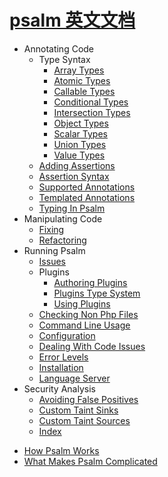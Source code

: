 # [psalm 英文文档](https://github.com/vimeo/psalm)

- Annotating Code
  - Type Syntax
    * [Array Types](annotating_code/type_syntax/array_types.md)
    * [Atomic Types](annotating_code/type_syntax/atomic_types.md)
    * [Callable Types](annotating_code/type_syntax/callable_types.md)
    * [Conditional Types](annotating_code/type_syntax/conditional_types.md)
    * [Intersection Types](annotating_code/type_syntax/intersection_types.md)
    * [Object Types](annotating_code/type_syntax/object_types.md)
    * [Scalar Types](annotating_code/type_syntax/scalar_types.md)
    * [Union Types](annotating_code/type_syntax/union_types.md)
    * [Value Types](annotating_code/type_syntax/value_types.md)
  * [Adding Assertions](annotating_code/adding_assertions.md)
  * [Assertion Syntax](annotating_code/assertion_syntax.md)
  * [Supported Annotations](annotating_code/supported_annotations.md)
  * [Templated Annotations](annotating_code/templated_annotations.md)
  * [Typing In Psalm](annotating_code/typing_in_psalm.md)
- Manipulating Code
  * [Fixing](manipulating_code/fixing.md)
  * [Refactoring](manipulating_code/refactoring.md)
- Running Psalm
  * [Issues](running_psalm/issues.md)
  - Plugins
    * [Authoring Plugins](running_psalm/plugins/authoring_plugins.md)
    * [Plugins Type System](running_psalm/plugins/plugins_type_system.md)
    * [Using Plugins](running_psalm/plugins/using_plugins.md)
  * [Checking Non Php Files](running_psalm/checking_non_php_files.md)
  * [Command Line Usage](running_psalm/command_line_usage.md)
  * [Configuration](running_psalm/configuration.md)
  * [Dealing With Code Issues](running_psalm/dealing_with_code_issues.md)
  * [Error Levels](running_psalm/error_levels.md)
  * [Installation](running_psalm/installation.md)
  * [Language Server](running_psalm/language_server.md)
- Security Analysis
  * [Avoiding False Positives](security_analysis/avoiding_false_positives.md)
  * [Custom Taint Sinks](security_analysis/custom_taint_sinks.md)
  * [Custom Taint Sources](security_analysis/custom_taint_sources.md)
  * [Index](security_analysis/index.md)
* [How Psalm Works](how_psalm_works.md)
* [What Makes Psalm Complicated](what_makes_psalm_complicated.md)
